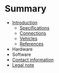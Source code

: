 # Summary

* [Introduction](README.md)
    * [Specifications](specifications/README.md)
    * [Connections](connections/README.md)
    * [Vehicles](vehicles/README.md)
    * [References](references/README.md)
* Hardware
* Software
* [Contact information](contact_information/README.md)
* [Legal note](legal_note/README.md)

